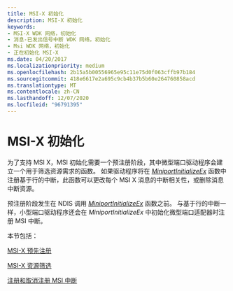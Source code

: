 ```yaml
---
title: MSI-X 初始化
description: MSI-X 初始化
keywords:
- MSI-X WDK 网络，初始化
- 消息-已发出信号中断 WDK 网络，初始化
- Msi WDK 网络，初始化
- 正在初始化 MSI-X
ms.date: 04/20/2017
ms.localizationpriority: medium
ms.openlocfilehash: 2b15a5b00556965e95c11e75d0f063cffb97b184
ms.sourcegitcommit: 418e6617e2a695c9cb4b37b5b60e264760858acd
ms.translationtype: MT
ms.contentlocale: zh-CN
ms.lasthandoff: 12/07/2020
ms.locfileid: "96791395"
---
```

# <a name="msi-x-initialization"></a>MSI-X 初始化





为了支持 MSI X，MSI 初始化需要一个预注册阶段，其中微型端口驱动程序会建立一个用于筛选资源需求的函数。 如果驱动程序将在 [*MiniportInitializeEx*](/windows-hardware/drivers/ddi/ndis/nc-ndis-miniport_initialize) 函数中注册基于行的中断，此函数可以更改每个 MSI X 消息的中断相关性，或删除消息中断资源。

预注册阶段发生在 NDIS 调用 [*MiniportInitializeEx*](/windows-hardware/drivers/ddi/ndis/nc-ndis-miniport_initialize) 函数之前。 与基于行的中断一样，小型端口驱动程序还会在 *MiniportInitializeEx* 中初始化微型端口适配器时注册 MSI 中断。

本节包括：

[MSI-X 预先注册](msi-x-pre-registration.md)

[MSI-X 资源筛选](msi-x-resource-filtering.md)

[注册和取消注册 MSI 中断](registering-and-deregistering-an-msi-interrupt.md)

 

